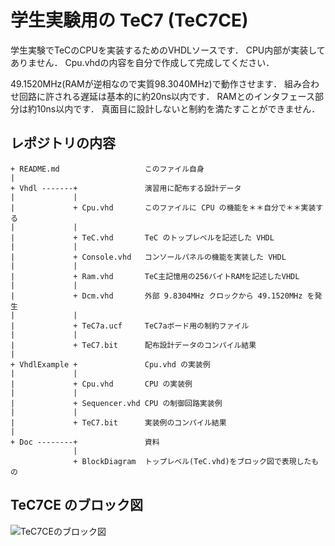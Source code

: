 # 学生実験用の TeC7 (TeC7CE)

学生実験でTeCのCPUを実装するためのVHDLソースです．
CPU内部が実装してありません．
Cpu.vhdの内容を自分で作成して完成してください．

49.1520MHz(RAMが逆相なので実質98.3040MHz)で動作させます．
組み合わせ回路に許される遅延は基本的に約20ns以内です．
RAMとのインタフェース部分は約10ns以内です．
真面目に設計しないと制約を満たすことができません．

## レポジトリの内容

```
+ README.md                   このファイル自身
|
+ Vhdl -------+               演習用に配布する設計データ
|             |
|             + Cpu.vhd       このファイルに CPU の機能を＊＊自分で＊＊実装する
|             |
|             + TeC.vhd       TeC のトップレベルを記述した VHDL
|             |
|             + Console.vhd   コンソールパネルの機能を実装した VHDL
|             |
|             + Ram.vhd       TeC主記憶用の256バイトRAMを記述したVHDL
|             |
|             + Dcm.vhd       外部 9.8304MHz クロックから 49.1520MHz を発生
|             |
|             + TeC7a.ucf     TeC7aボード用の制約ファイル
|             |
|             + TeC7.bit      配布設計データのコンパイル結果
|
+ VhdlExample +               Cpu.vhd の実装例
|             |
|             + Cpu.vhd       CPU の実装例
|             |
|             + Sequencer.vhd CPU の制御回路実装例
|             |
|             + TeC7.bit      実装例のコンパイル結果
|
+ Doc --------+               資料
              |
              + BlockDiagram  トップレベル(TeC.vhd)をブロック図で表現したもの
```

## TeC7CE のブロック図

![TeC7CEのブロック図](https://github.com/tctsigemura/TeC7CE/blob/master/Doc/BlockDiagram.png?raw=true "ブロック図")
